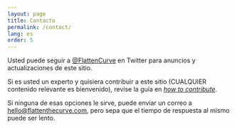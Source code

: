 ```yaml
---
layout: page
title: Contacto
permalink: /contact/
lang: es
order: 5
---
```


Usted puede seguir a <a href="https://www.twitter.com/flattencurve">@FlattenCurve</a> en Twitter para anuncios y actualizaciones de este sitio.

Si es usted un experto y quisiera contribuir a este sitio (CUALQUIER contenido relevante es bienvenido), revise la guía en [_how to contribute_](https://github.com/flattenthecurve/guide#how-to-contribute).

Si ninguna de esas opciones le sirve, puede enviar un correo a [hello@flattenthecurve.com](mailto:hello@flattenthecurve.com), pero sepa que el tiempo de respuesta al mismo puede ser lento.

